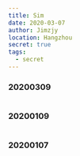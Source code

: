 ```yaml
---
title: Sim
date: 2020-03-07
author: Jimzjy
location: Hangzhou
secret: true
tags: 
  - secret
---
```


### 20200309
<img :src="$withBase('/secret/sim/221583766906.jpg')" class="img-s" />

### 20200109
<img :src="$withBase('/secret/sim/DSC00786.jpg')" />

### 20200107
<img :src="$withBase('/secret/sim/DSC00726.jpg')" />